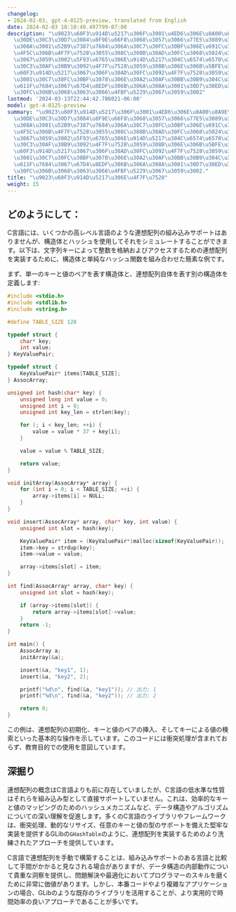 ```yaml
---
changelog:
- 2024-02-03, gpt-4-0125-preview, translated from English
date: 2024-02-03 18:10:49.497799-07:00
description: "\u9023\u60F3\u914D\u5217\u306F\u3001\u4ED6\u306E\u8A00\u8A9E\u3067\u306F\
  \u30DE\u30C3\u30D7\u3084\u8F9E\u66F8\u3068\u3057\u3066\u77E5\u3089\u308C\u3066\u304A\
  \u308A\u3001\u52B9\u7387\u7684\u306A\u30C7\u30FC\u30BF\u306E\u691C\u7D22\u3068\u64CD\
  \u4F5C\u306B\u4F7F\u7528\u3055\u308C\u308B\u30AD\u30FC\u3068\u5024\u306E\u30DA\u30A2\
  \u3067\u3059\u3002\u5F93\u6765\u306E\u914D\u5217\u304C\u6574\u6570\u30A4\u30F3\u30C7\
  \u30C3\u30AF\u30B9\u3092\u4F7F\u7528\u3059\u308B\u306E\u306B\u5BFE\u3057\u3001\u9023\
  \u60F3\u914D\u5217\u3067\u306F\u30AD\u30FC\u3092\u4F7F\u7528\u3059\u308B\u305F\u3081\
  \u3001\u30C7\u30FC\u30BF\u3078\u306E\u30A2\u30AF\u30BB\u30B9\u304C\u3088\u308A\u76F4\
  \u611F\u7684\u3067\u67D4\u8EDF\u306B\u306A\u308A\u3001\u30D7\u30ED\u30B0\u30E9\u30DE\
  \u30FC\u306B\u3068\u3063\u3066\u4FBF\u5229\u3067\u3059\u3002"
lastmod: '2024-03-13T22:44:42.786021-06:00'
model: gpt-4-0125-preview
summary: "\u9023\u60F3\u914D\u5217\u306F\u3001\u4ED6\u306E\u8A00\u8A9E\u3067\u306F\
  \u30DE\u30C3\u30D7\u3084\u8F9E\u66F8\u3068\u3057\u3066\u77E5\u3089\u308C\u3066\u304A\
  \u308A\u3001\u52B9\u7387\u7684\u306A\u30C7\u30FC\u30BF\u306E\u691C\u7D22\u3068\u64CD\
  \u4F5C\u306B\u4F7F\u7528\u3055\u308C\u308B\u30AD\u30FC\u3068\u5024\u306E\u30DA\u30A2\
  \u3067\u3059\u3002\u5F93\u6765\u306E\u914D\u5217\u304C\u6574\u6570\u30A4\u30F3\u30C7\
  \u30C3\u30AF\u30B9\u3092\u4F7F\u7528\u3059\u308B\u306E\u306B\u5BFE\u3057\u3001\u9023\
  \u60F3\u914D\u5217\u3067\u306F\u30AD\u30FC\u3092\u4F7F\u7528\u3059\u308B\u305F\u3081\
  \u3001\u30C7\u30FC\u30BF\u3078\u306E\u30A2\u30AF\u30BB\u30B9\u304C\u3088\u308A\u76F4\
  \u611F\u7684\u3067\u67D4\u8EDF\u306B\u306A\u308A\u3001\u30D7\u30ED\u30B0\u30E9\u30DE\
  \u30FC\u306B\u3068\u3063\u3066\u4FBF\u5229\u3067\u3059\u3002."
title: "\u9023\u60F3\u914D\u5217\u306E\u4F7F\u7528"
weight: 15
---
```


## どのようにして：
C言語には、いくつかの高レベル言語のような連想配列の組み込みサポートはありませんが、構造体とハッシュを使用してそれをシミュレートすることができます。以下は、文字列キーによって整数を格納およびアクセスするための連想配列を実装するために、構造体と単純なハッシュ関数を組み合わせた簡素な例です。

まず、単一のキーと値のペアを表す構造体と、連想配列自体を表す別の構造体を定義します:

```c
#include <stdio.h>
#include <stdlib.h>
#include <string.h>

#define TABLE_SIZE 128

typedef struct {
    char* key;
    int value;
} KeyValuePair;

typedef struct {
    KeyValuePair* items[TABLE_SIZE];
} AssocArray;

unsigned int hash(char* key) {
    unsigned long int value = 0;
    unsigned int i = 0;
    unsigned int key_len = strlen(key);

    for (; i < key_len; ++i) {
        value = value * 37 + key[i];
    }

    value = value % TABLE_SIZE;

    return value;
}

void initArray(AssocArray* array) {
    for (int i = 0; i < TABLE_SIZE; ++i) {
        array->items[i] = NULL;
    }
}

void insert(AssocArray* array, char* key, int value) {
    unsigned int slot = hash(key);

    KeyValuePair* item = (KeyValuePair*)malloc(sizeof(KeyValuePair));
    item->key = strdup(key);
    item->value = value;

    array->items[slot] = item;
}

int find(AssocArray* array, char* key) {
    unsigned int slot = hash(key);

    if (array->items[slot]) {
        return array->items[slot]->value;
    }
    return -1;
}

int main() {
    AssocArray a;
    initArray(&a);

    insert(&a, "key1", 1);
    insert(&a, "key2", 2);

    printf("%d\n", find(&a, "key1")); // 出力: 1
    printf("%d\n", find(&a, "key2")); // 出力: 2

    return 0;
}
```

この例は、連想配列の初期化、キーと値のペアの挿入、そしてキーによる値の検索といった基本的な操作を示しています。このコードには衝突処理が含まれておらず、教育目的での使用を意図しています。

## 深掘り
連想配列の概念はC言語よりも前に存在していましたが、C言語の低水準な性質はそれらを組み込み型として直接サポートしていません。これは、効率的なキーと値のマッピングのためのハッシュメカニズムなど、データ構造やアルゴリズムについての深い理解を促進します。多くのC言語のライブラリやフレームワークは、衝突処理、動的なリサイズ、任意のキーと値の型のサポートを備えた堅牢な実装を提供するGLibの`GHashTable`のように、連想配列を実装するためのより洗練されたアプローチを提供しています。

C言語で連想配列を手動で構築することは、組み込みサポートのある言語と比較して手間がかかると見なされる場合がありますが、データ構造の内部動作について貴重な洞察を提供し、問題解決や最適化においてプログラマーのスキルを磨くために非常に価値があります。しかし、本番コードやより複雑なアプリケーションの場合、GLibのような既存のライブラリを活用することが、より実用的で時間効率の良いアプローチであることが多いです。
